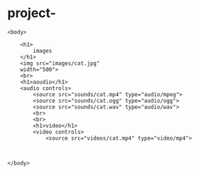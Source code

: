 # project-
<!DOCTYPE html>
<html>

    <body>
       
        <h1>
            images
        </h1>
        <img src="images/cat.jpg"
        width="500">
        <br>
        <h1>aoudio</h1>
        <audio controls>
            <source src="sounds/cat.mp4" type="audio/mpeg">
            <source src="sounds/cat.ogg" type="audio/ogg">
            <source src="sounds/cat.wav" type="audio/wav">
            <br>
            <br>
            <h1>video</h1>
            <video controls>
                <source src="videos/cat.mp4" type="video/mp4">



    </body>

</html>
